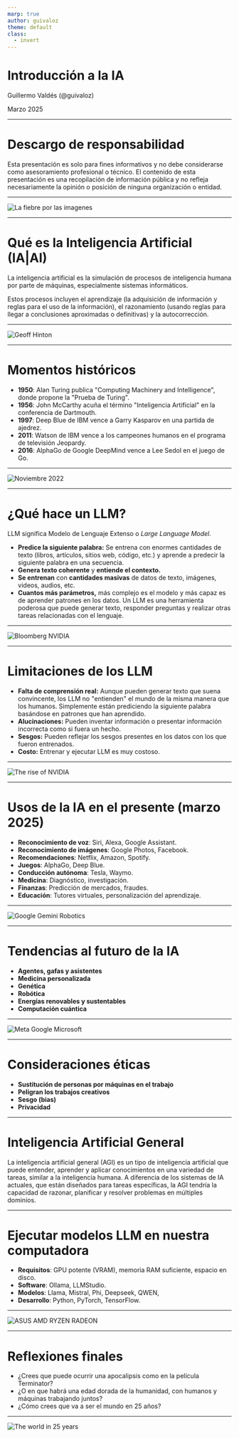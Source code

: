 ```yaml
---
marp: true
author: guivaloz
theme: default
class:
  - invert
---
```


# Introducción a la IA

Guillermo Valdés (@guivaloz)

Marzo 2025

---

# Descargo de responsabilidad

Esta presentación es solo para fines informativos y no debe considerarse como asesoramiento profesional o técnico. El contenido de esta presentación es una recopilación de información pública y no refleja necesariamente la opinión o posición de ninguna organización o entidad.

---

![La fiebre por las imagenes](images/xataka-la-fiebre-por-las-imagenes-de-chatgpt.png)

---

# Qué es la Inteligencia Artificial (IA|AI)

La inteligencia artificial es la simulación de procesos de inteligencia humana por parte de máquinas, especialmente sistemas informáticos.

Estos procesos incluyen el aprendizaje (la adquisición de información y reglas para el uso de la información), el razonamiento (usando reglas para llegar a conclusiones aproximadas o definitivas) y la autocorrección.

---

![Geoff Hinton](images/wired-meet-the-man-who-google-hired-to-make-ai.png)

---

# Momentos históricos

- **1950**: Alan Turing publica "Computing Machinery and Intelligence", donde propone la "Prueba de Turing".
- **1956**: John McCarthy acuña el término "Inteligencia Artificial" en la conferencia de Dartmouth.
- **1997**: Deep Blue de IBM vence a Garry Kasparov en una partida de ajedrez.
- **2011**: Watson de IBM vence a los campeones humanos en el programa de televisión Jeopardy.
- **2016**: AlphaGo de Google DeepMind vence a Lee Sedol en el juego de Go.

---

![Noviembre 2022](images/chatgpt.png)

---

# ¿Qué hace un LLM?

LLM significa Modelo de Lenguaje Extenso o _Large Language Model._

- **Predice la siguiente palabra:** Se entrena con enormes cantidades de texto (libros, artículos, sitios web, código, etc.) y aprende a predecir la siguiente palabra en una secuencia.
- **Genera texto coherente** y **entiende el contexto.**
- **Se entrenan** con **cantidades masivas** de datos de texto, imágenes, videos, audios, etc.
- **Cuantos más parámetros,** más complejo es el modelo y más capaz es de aprender patrones en los datos.
Un LLM es una herramienta poderosa que puede generar texto, responder preguntas y realizar otras tareas relacionadas con el lenguaje.

---

![Bloomberg NVIDIA](images/bloomberg-nvidia-entrenamiento.png)

---

# Limitaciones de los LLM

- **Falta de comprensión real:** Aunque pueden generar texto que suena convincente, los LLM no "entienden" el mundo de la misma manera que los humanos. Simplemente están prediciendo la siguiente palabra basándose en patrones que han aprendido.
- **Alucinaciones:** Pueden inventar información o presentar información incorrecta como si fuera un hecho.
- **Sesgos:** Pueden reflejar los sesgos presentes en los datos con los que fueron entrenados.
- **Costo:** Entrenar y ejecutar LLM es muy costoso.

---

![The rise of NVIDIA](images/the-rise-of-nvidia.png)

---

# Usos de la IA en el presente (marzo 2025)

- **Reconocimiento de voz**: Siri, Alexa, Google Assistant.
- **Reconocimiento de imágenes**: Google Photos, Facebook.
- **Recomendaciones**: Netflix, Amazon, Spotify.
- **Juegos**: AlphaGo, Deep Blue.
- **Conducción autónoma**: Tesla, Waymo.
- **Medicina**: Diagnóstico, investigación.
- **Finanzas**: Predicción de mercados, fraudes.
- **Educación**: Tutores virtuales, personalización del aprendizaje.

---

![Google Gemini Robotics](images/google-gemini-robotics.png)

---

# Tendencias al futuro de la IA

- **Agentes, gafas y asistentes**
- **Medicina personalizada**
- **Genética**
- **Robótica**
- **Energías renovables y sustentables**
- **Computación cuántica**

---

![Meta Google Microsoft](images/meta-google-microsoft.jpg)

---

# Consideraciones éticas

- **Sustitución de personas por máquinas en el trabajo**
- **Peligran los trabajos creativos**
- **Sesgo (bias)**
- **Privacidad**

---

# Inteligencia Artificial General

La inteligencia artificial general (AGI) es un tipo de inteligencia artificial que puede entender, aprender y aplicar conocimientos en una variedad de tareas, similar a la inteligencia humana. A diferencia de los sistemas de IA actuales, que están diseñados para tareas específicas, la AGI tendría la capacidad de razonar, planificar y resolver problemas en múltiples dominios.

---

# Ejecutar modelos LLM en nuestra computadora

- **Requisitos**: GPU potente (VRAM), memoria RAM suficiente, espacio en disco.
- **Software**: Ollama, LLMStudio.
- **Modelos**: Llama, Mistral, Phi, Deepseek, QWEN,
- **Desarrollo**: Python, PyTorch, TensorFlow.

---

![ASUS AMD RYZEN RADEON](images/asus-amd-ryzen-radeon.jpg)

---

# Reflexiones finales

- ¿Crees que puede ocurrir una apocalipsis como en la película Terminator?
- ¿O en que habrá una edad dorada de la humanidad, con humanos y máquinas trabajando juntos?
- ¿Cómo crees que va a ser el mundo en 25 años?

---

![The world in 25 years](images/gemini-generated-image.jpeg)
